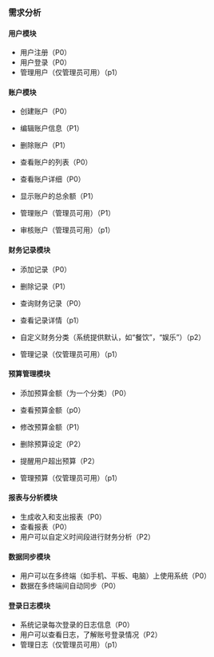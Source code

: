 ### 需求分析

#### 用户模块

- 用户注册（P0）
- 用户登录（P0）
- 管理用户（仅管理员可用）（p1）

#### 账户模块

- 创建账户（P0）
- 编辑账户信息（P1）
- 删除账户（P1）

- 查看账户的列表（P0）
- 查看账户详细（P0）

- 显示账户的总余额（P1）
- 管理账户（管理员可用）（P1）
- 审核账户（管理员可用）（p1）

#### 财务记录模块

- 添加记录（P0）
- 删除记录（P1）

- 查询财务记录（P0）
- 查看记录详情（p1）
- 自定义财务分类（系统提供默认，如“餐饮”，“娱乐”）（p2）
- 管理记录（仅管理员可用）（p1）

#### 预算管理模块

- 添加预算金额（为一个分类）（P0）
- 查看预算金额（p0）
- 修改预算金额（P1）
- 删除预算设定（P2）

- 提醒用户超出预算（P2）

- 管理预算（仅管理员可用）（p1）

#### 报表与分析模块

- 生成收入和支出报表（P0）
- 查看报表（P0）
- 用户可以自定义时间段进行财务分析（P2）

#### 数据同步模块

- 用户可以在多终端（如手机、平板、电脑）上使用系统（P0）
- 数据在多终端间自动同步（P0）

#### 登录日志模块

- 系统记录每次登录的日志信息（P0）
- 用户可以查看日志，了解账号登录情况（P2）
- 管理日志（仅管理员可用）（p1）